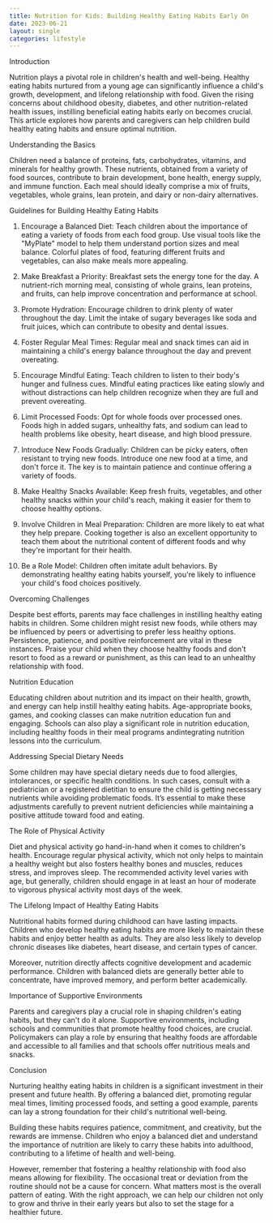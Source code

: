 ```yaml
---
title: Nutrition for Kids: Building Healthy Eating Habits Early On
date: 2023-06-21
layout: single
categories: lifestyle
---
```

Introduction

Nutrition plays a pivotal role in children's health and well-being. Healthy eating habits nurtured from a young age can significantly influence a child's growth, development, and lifelong relationship with food. Given the rising concerns about childhood obesity, diabetes, and other nutrition-related health issues, instilling beneficial eating habits early on becomes crucial. This article explores how parents and caregivers can help children build healthy eating habits and ensure optimal nutrition.

Understanding the Basics

Children need a balance of proteins, fats, carbohydrates, vitamins, and minerals for healthy growth. These nutrients, obtained from a variety of food sources, contribute to brain development, bone health, energy supply, and immune function. Each meal should ideally comprise a mix of fruits, vegetables, whole grains, lean protein, and dairy or non-dairy alternatives.

Guidelines for Building Healthy Eating Habits

1. Encourage a Balanced Diet: Teach children about the importance of eating a variety of foods from each food group. Use visual tools like the "MyPlate" model to help them understand portion sizes and meal balance. Colorful plates of food, featuring different fruits and vegetables, can also make meals more appealing.

2. Make Breakfast a Priority: Breakfast sets the energy tone for the day. A nutrient-rich morning meal, consisting of whole grains, lean proteins, and fruits, can help improve concentration and performance at school.

3. Promote Hydration: Encourage children to drink plenty of water throughout the day. Limit the intake of sugary beverages like soda and fruit juices, which can contribute to obesity and dental issues.

4. Foster Regular Meal Times: Regular meal and snack times can aid in maintaining a child's energy balance throughout the day and prevent overeating.

5. Encourage Mindful Eating: Teach children to listen to their body's hunger and fullness cues. Mindful eating practices like eating slowly and without distractions can help children recognize when they are full and prevent overeating.

6. Limit Processed Foods: Opt for whole foods over processed ones. Foods high in added sugars, unhealthy fats, and sodium can lead to health problems like obesity, heart disease, and high blood pressure.

7. Introduce New Foods Gradually: Children can be picky eaters, often resistant to trying new foods. Introduce one new food at a time, and don't force it. The key is to maintain patience and continue offering a variety of foods.

8. Make Healthy Snacks Available: Keep fresh fruits, vegetables, and other healthy snacks within your child's reach, making it easier for them to choose healthy options.

9. Involve Children in Meal Preparation: Children are more likely to eat what they help prepare. Cooking together is also an excellent opportunity to teach them about the nutritional content of different foods and why they're important for their health.

10. Be a Role Model: Children often imitate adult behaviors. By demonstrating healthy eating habits yourself, you're likely to influence your child's food choices positively.

Overcoming Challenges

Despite best efforts, parents may face challenges in instilling healthy eating habits in children. Some children might resist new foods, while others may be influenced by peers or advertising to prefer less healthy options. Persistence, patience, and positive reinforcement are vital in these instances. Praise your child when they choose healthy foods and don't resort to food as a reward or punishment, as this can lead to an unhealthy relationship with food.

Nutrition Education

Educating children about nutrition and its impact on their health, growth, and energy can help instill healthy eating habits. Age-appropriate books, games, and cooking classes can make nutrition education fun and engaging. Schools can also play a significant role in nutrition education, including healthy foods in their meal programs andintegrating nutrition lessons into the curriculum.

Addressing Special Dietary Needs

Some children may have special dietary needs due to food allergies, intolerances, or specific health conditions. In such cases, consult with a pediatrician or a registered dietitian to ensure the child is getting necessary nutrients while avoiding problematic foods. It’s essential to make these adjustments carefully to prevent nutrient deficiencies while maintaining a positive attitude toward food and eating.

The Role of Physical Activity

Diet and physical activity go hand-in-hand when it comes to children's health. Encourage regular physical activity, which not only helps to maintain a healthy weight but also fosters healthy bones and muscles, reduces stress, and improves sleep. The recommended activity level varies with age, but generally, children should engage in at least an hour of moderate to vigorous physical activity most days of the week.

The Lifelong Impact of Healthy Eating Habits

Nutritional habits formed during childhood can have lasting impacts. Children who develop healthy eating habits are more likely to maintain these habits and enjoy better health as adults. They are also less likely to develop chronic diseases like diabetes, heart disease, and certain types of cancer.

Moreover, nutrition directly affects cognitive development and academic performance. Children with balanced diets are generally better able to concentrate, have improved memory, and perform better academically.

Importance of Supportive Environments

Parents and caregivers play a crucial role in shaping children's eating habits, but they can't do it alone. Supportive environments, including schools and communities that promote healthy food choices, are crucial. Policymakers can play a role by ensuring that healthy foods are affordable and accessible to all families and that schools offer nutritious meals and snacks.

Conclusion

Nurturing healthy eating habits in children is a significant investment in their present and future health. By offering a balanced diet, promoting regular meal times, limiting processed foods, and setting a good example, parents can lay a strong foundation for their child's nutritional well-being.

Building these habits requires patience, commitment, and creativity, but the rewards are immense. Children who enjoy a balanced diet and understand the importance of nutrition are likely to carry these habits into adulthood, contributing to a lifetime of health and well-being.

However, remember that fostering a healthy relationship with food also means allowing for flexibility. The occasional treat or deviation from the routine should not be a cause for concern. What matters most is the overall pattern of eating. With the right approach, we can help our children not only to grow and thrive in their early years but also to set the stage for a healthier future.